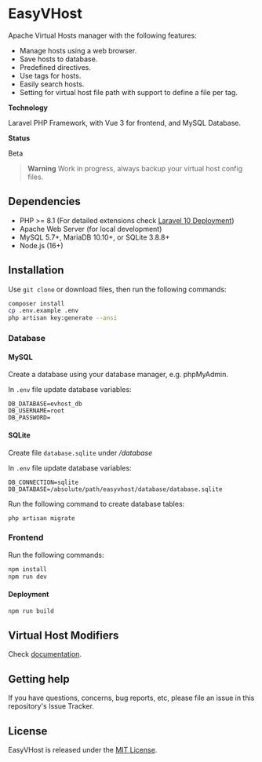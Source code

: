 # EasyVHost

Apache Virtual Hosts manager with the following features:

- Manage hosts using a web browser.
- Save hosts to database.
- Predefined directives.
- Use tags for hosts.
- Easily search hosts.
- Setting for virtual host file path with support to define a file per tag.

**Technology**

Laravel PHP Framework, with Vue 3 for frontend, and MySQL Database.

**Status**

Beta

> **Warning**
> Work in progress, always backup your virtual host config files.

## Dependencies

- PHP >= 8.1 (For detailed extensions check [Laravel 10 Deployment](https://laravel.com/docs/10.x/deployment#server-requirements))
- Apache Web Server (for local development)
- MySQL 5.7+, MariaDB 10.10+, or SQLite 3.8.8+
- Node.js (16+)

## Installation

Use `git clone` or download files, then run the following commands:

```bash
composer install
cp .env.example .env
php artisan key:generate --ansi
```

### Database

#### MySQL

Create a database using your database manager, e.g. phpMyAdmin.

In `.env` file update database variables:

```.env
DB_DATABASE=evhost_db
DB_USERNAME=root
DB_PASSWORD=
```
#### SQLite

Create file `database.sqlite` under */database*

In `.env` file update database variables:

```.env
DB_CONNECTION=sqlite
DB_DATABASE=/absolute/path/easyvhost/database/database.sqlite
```

Run the following command to create database tables:

```php artisan migrate```

### Frontend

Run the following commands:

```bash
npm install
npm run dev
```
#### Deployment

```bash
npm run build
```

## Virtual Host Modifiers

Check [documentation](modifiers/README.md).

## Getting help

If you have questions, concerns, bug reports, etc, please file an issue in this repository's Issue Tracker.

## License

EasyVHost is released under the [MIT License](https://opensource.org/licenses/MIT).